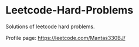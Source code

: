 # Leetcode-Hard-Problems
Solutions of leetcode hard problems.

Profile page:
https://leetcode.com/Mantas330BJ/
